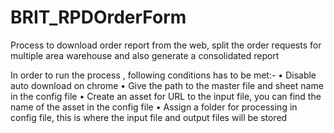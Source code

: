 # BRIT_RPDOrderForm
Process to download order report from the web, split the order requests for multiple area warehouse and also generate a consolidated report

In order to run the process , following conditions has to be met:-
•	Disable auto download on chrome
•	Give the path to the master file and sheet name in the config file
•	Create an asset for URL to the input file, you can find the name of the asset in the config file
•	Assign a folder for processing in config file, this is where the input file and output files will be stored
